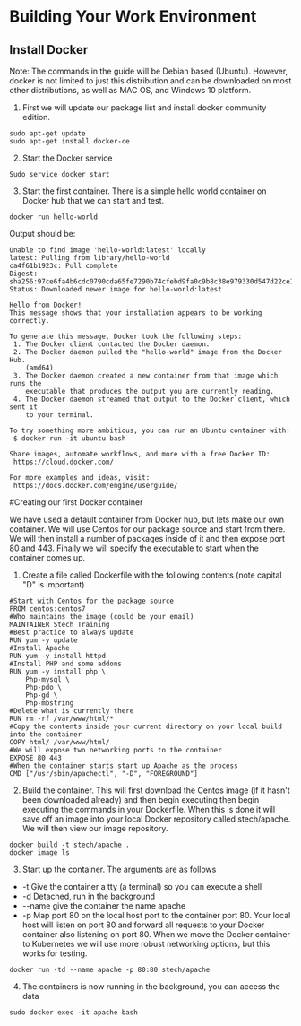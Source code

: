 # Building Your Work Environment 
## Install Docker
Note: The commands in the guide will be Debian based (Ubuntu).  However, docker is not limited to just this distribution and can be downloaded on most other distributions, as well as MAC OS, and Windows 10 platform. 

1. First we will update our package list and install docker community edition.
```
sudo apt-get update
sudo apt-get install docker-ce 
```

2. Start the Docker service
```
Sudo service docker start 
```

3. Start the first container.  There is a simple hello world container on Docker hub that we can start and test.
```
docker run hello-world
```
Output should be:
```
Unable to find image 'hello-world:latest' locally
latest: Pulling from library/hello-world
ca4f61b1923c: Pull complete
Digest: sha256:97ce6fa4b6cdc0790cda65fe7290b74cfebd9fa0c9b8c38e979330d547d22ce1
Status: Downloaded newer image for hello-world:latest

Hello from Docker!
This message shows that your installation appears to be working correctly.

To generate this message, Docker took the following steps:
 1. The Docker client contacted the Docker daemon.
 2. The Docker daemon pulled the "hello-world" image from the Docker Hub.
    (amd64)
 3. The Docker daemon created a new container from that image which runs the
    executable that produces the output you are currently reading.
 4. The Docker daemon streamed that output to the Docker client, which sent it
    to your terminal.

To try something more ambitious, you can run an Ubuntu container with:
 $ docker run -it ubuntu bash

Share images, automate workflows, and more with a free Docker ID:
 https://cloud.docker.com/

For more examples and ideas, visit:
 https://docs.docker.com/engine/userguide/
```
 
 
#Creating our first Docker container

We have used a default container from Docker hub, but lets make our own container.  We will use Centos for our package source and start from there.  We will then install a number of packages inside of it and then expose port 80 and 443.  Finally we will specify the executable to start when the container comes up.  
 
1. Create a file called Dockerfile with the following contents (note capital "D" is important)

```
#Start with Centos for the package source
FROM centos:centos7 
#Who maintains the image (could be your email)
MAINTAINER Stech Training 
#Best practice to always update
RUN yum -y update 
#Install Apache
RUN yum -y install httpd 
#Install PHP and some addons
RUN yum -y install php \
	Php-mysql \
	Php-pdo \
	Php-gd \
	Php-mbstring 
#Delete what is currently there
RUN rm -rf /var/www/html/*
#Copy the contents inside your current directory on your local build into the container
COPY html/ /var/www/html/
#We will expose two networking ports to the container
EXPOSE 80 443 
#When the container starts start up Apache as the process
CMD ["/usr/sbin/apachectl", "-D", "FOREGROUND"]
```

2. Build the container.  This will first download the Centos image (if it hasn't been downloaded already) and then begin executing then begin executing the commands in your Dockerfile.  When this is done it will save off an image into your local Docker repository called stech/apache.  We will then view our image repository.

```
docker build -t stech/apache . 
docker image ls
```

3. Start up the container.  The arguments are as follows
  + -t Give the container a tty (a terminal) so you can execute a shell
  + -d Detached, run in the background
  + --name give the container the name apache
  + -p Map port 80 on the local host port to the container port 80.  Your local host will listen on port 80 and forward all requests to your Docker container also listening on port 80.  When we move the Docker container to Kubernetes we will use  more robust networking options, but this works for testing.

```
docker run -td --name apache -p 80:80 stech/apache 
```

4. The containers is now running in the background, you can access the data

```
sudo docker exec -it apache bash  
```


